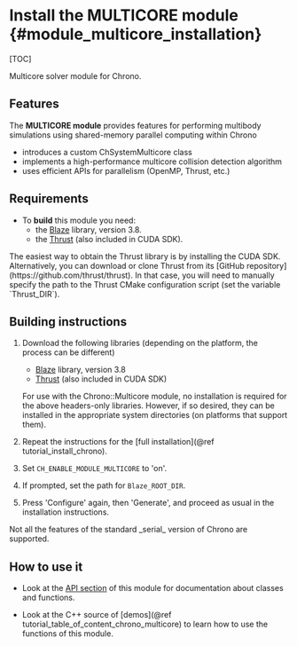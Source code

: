 Install the MULTICORE module {#module_multicore_installation}
==========================

[TOC]

Multicore solver module for Chrono.


## Features

The **MULTICORE module** provides features for performing multibody simulations
using shared-memory parallel computing within Chrono

- introduces a custom ChSystemMulticore class
- implements a high-performance multicore collision detection algorithm
- uses efficient APIs for parallelism (OpenMP, Thrust, etc.)


## Requirements

- To **build** this module you need:
    - the [Blaze](https://bitbucket.org/blaze-lib/blaze) library, version 3.8.
    - the [Thrust](https://github.com/thrust/thrust) (also included in CUDA SDK).

<div class="ce-warning">
The easiest way to obtain the Thrust library is by installing the CUDA SDK. 
Alternatively, you can download or clone Thrust from its [GitHub repository](https://github.com/thrust/thrust). In that case, you will need to manually specify the path to the Thrust CMake configuration script (set the variable `Thrust_DIR`).
</div>


## Building instructions
  
1. Download the following libraries (depending on the platform, the process can be different)
    - [Blaze](https://bitbucket.org/blaze-lib/blaze) library, version 3.8
    - [Thrust](https://github.com/thrust/thrust) (also included in CUDA SDK)

    For use with the Chrono::Multicore module, no installation is required for the above headers-only libraries. However, if so desired, they can be installed in the appropriate system directories (on platforms that support them).

2. Repeat the instructions for the [full installation](@ref tutorial_install_chrono).
   
3. Set `CH_ENABLE_MODULE_MULTICORE` to 'on'.
 
4. If prompted, set the path for `Blaze_ROOT_DIR`.
	 
5. Press 'Configure' again, then 'Generate', and proceed as usual in the installation instructions.

<div class="ce-warning">
Not all the features of the standard _serial_ version of Chrono are supported.
</div>


## How to use it

- Look at the [API section](group__multicore__module.html) of this module for documentation about classes and functions.

- Look at the C++ source of [demos](@ref tutorial_table_of_content_chrono_multicore) to learn how to use the functions of this module.
